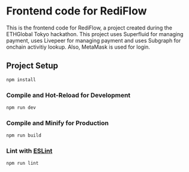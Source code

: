 # Frontend code for RediFlow

This is the frontend code for RediFlow, a project created during the ETHGlobal Tokyo hackathon. This project uses Superfluid for managing payment, uses Livepeer for managing payment and uses Subgraph for onchain activitiy lookup. Also, MetaMask is used for login. 

## Project Setup

```sh
npm install
```

### Compile and Hot-Reload for Development

```sh
npm run dev
```

### Compile and Minify for Production

```sh
npm run build
```

### Lint with [ESLint](https://eslint.org/)

```sh
npm run lint
```
